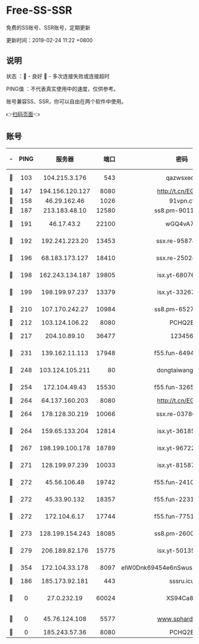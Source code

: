 # Free-SS-SSR

免费的SS账号、SSR账号，定期更新

更新时间：2019-02-24 11:22 +0800

## 说明

状态     ：🙂 - 良好 🙁 - 多次连接失败或连接超时

PING值   ：不代表真实使用中的速度，仅供参考。

账号兼容SS、SSR，你可以自由在两个软件中使用。

👉[扫码页面](https://liesauer.github.io/free-ss-ssr.github.io/)👈

## 账号

|-|PING|服务器|端口|密码|加密方式|区域|
|:----:|:----:|:-----:|-----:|:----:|:----:|:----:|
|🙂|103|104.215.3.176|543|qazwsxedc|aes-256-gcm|JP|
|🙂|147|194.156.120.127|8080|http://t.cn/EGJIyrl|rc4-md5|RU|
|🙂|158|46.29.162.46|1026|91vpn.cf|rc4-md5|RU|
|🙂|187|213.183.48.10|12580|ss8.pm-90110063|rc4-md5|RU|
|🙂|191|46.17.43.2|22100|wGQ4vA7D|aes-256-gcm|RU|
|🙂|192|192.241.223.20|13453|ssx.re-95874126|aes-256-cfb|US|
|🙂|196|68.183.173.127|18410|ssx.re-25024639|aes-256-cfb|US|
|🙂|198|162.243.134.187|19805|isx.yt-68076091|aes-256-cfb|US|
|🙂|199|198.199.97.237|13379|isx.yt-33267652|aes-256-cfb|US|
|🙂|210|107.170.242.27|10984|ss8.pm-65278892|aes-256-cfb|US|
|🙂|212|103.124.106.22|8080|PCHQ2E|rc4-md5|US|
|🙂|217|204.10.89.10|36477|123456|aes-256-cfb|US|
|🙂|231|139.162.11.113|17948|f55.fun-64941452|aes-256-cfb|SG|
|🙂|248|103.124.105.211|80|dongtaiwang.com|aes-256-cfb|US|
|🙂|254|172.104.49.43|15530|f55.fun-32654062|aes-256-cfb|SG|
|🙂|264|64.137.160.203|8080|http://t.cn/EGJIyrl|rc4-md5|CA|
|🙂|264|178.128.30.219|10066|ssx.re-03786233|aes-256-cfb|SG|
|🙂|264|159.65.133.204|12814|isx.yt-36185049|aes-256-cfb|SG|
|🙂|267|198.199.100.178|18789|isx.yt-96722756|aes-256-cfb|US|
|🙂|271|128.199.97.239|10033|isx.yt-81587918|aes-256-cfb|SG|
|🙂|272|45.56.106.48|19742|f55.fun-24105973|aes-256-cfb|US|
|🙂|272|45.33.90.132|18357|f55.fun-22315113|aes-256-cfb|US|
|🙂|272|172.104.6.17|17744|f55.fun-77515486|aes-256-cfb|US|
|🙂|273|128.199.154.243|18085|ss8.pm-26006115|aes-256-cfb|SG|
|🙂|279|206.189.82.176|15775|isx.yt-50135152|aes-256-cfb|SG|
|🙂|354|172.104.33.178|8097|eIW0Dnk69454e6nSwuspv9DmS201tQ0D|aes-256-cfb|SG|
|🙁|186|185.173.92.181|443|sssru.icu|rc4-md5|RU|
|🙁|0|27.0.232.19|60024|XS94Ca8K|xchacha20-ietf-poly1305|HK|
|🙁|0|45.76.124.108|5577|www.sphard.com|aes-256-cfb|AU|
|🙁|0|185.243.57.36|8080|PCHQ2E|rc4-md5|US|
